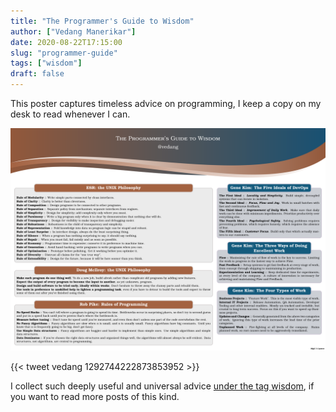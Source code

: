 ```yaml
---
title: "The Programmer's Guide to Wisdom"
author: ["Vedang Manerikar"]
date: 2020-08-22T17:15:00
slug: "programmer-guide"
tags: ["wisdom"]
draft: false
---
```


This poster captures timeless advice on programming, I keep a copy on my desk to read whenever I can.

![](./static/images/programmer_guide.png)

{{&lt; tweet vedang 1292744222873853952 &gt;}}

I collect such deeply useful and universal advice [under the tag wisdom](/tags/wisdom/), if you want to read more posts of this kind.
